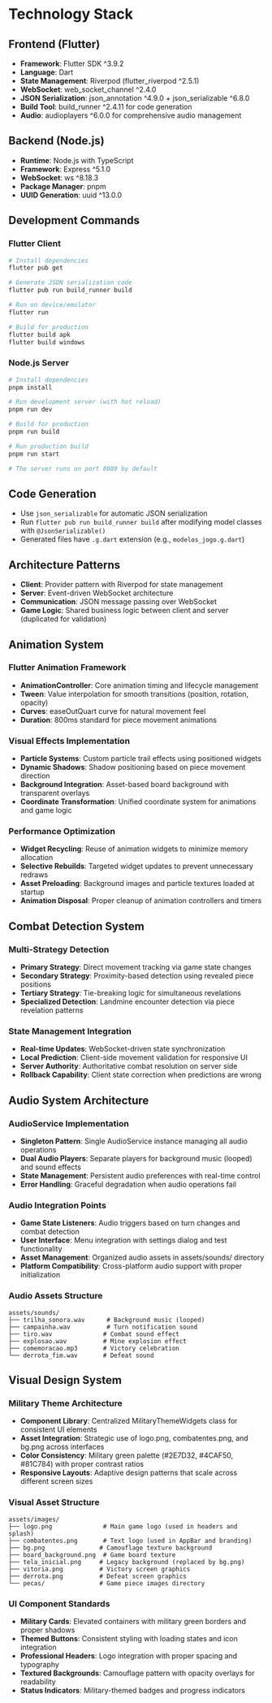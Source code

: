 # Technology Stack

## Frontend (Flutter)

- **Framework**: Flutter SDK ^3.9.2
- **Language**: Dart
- **State Management**: Riverpod (flutter_riverpod ^2.5.1)
- **WebSocket**: web_socket_channel ^2.4.0
- **JSON Serialization**: json_annotation ^4.9.0 + json_serializable ^6.8.0
- **Build Tool**: build_runner ^2.4.11 for code generation
- **Audio**: audioplayers ^6.0.0 for comprehensive audio management

## Backend (Node.js)

- **Runtime**: Node.js with TypeScript
- **Framework**: Express ^5.1.0
- **WebSocket**: ws ^8.18.3
- **Package Manager**: pnpm
- **UUID Generation**: uuid ^13.0.0

## Development Commands

### Flutter Client

```bash
# Install dependencies
flutter pub get

# Generate JSON serialization code
flutter pub run build_runner build

# Run on device/emulator
flutter run

# Build for production
flutter build apk
flutter build windows
```

### Node.js Server

```bash
# Install dependencies
pnpm install

# Run development server (with hot reload)
pnpm run dev

# Build for production
pnpm run build

# Run production build
pnpm run start

# The server runs on port 8080 by default
```

## Code Generation

- Use `json_serializable` for automatic JSON serialization
- Run `flutter pub run build_runner build` after modifying model classes with `@JsonSerializable()`
- Generated files have `.g.dart` extension (e.g., `modelos_jogo.g.dart`)

## Architecture Patterns

- **Client**: Provider pattern with Riverpod for state management
- **Server**: Event-driven WebSocket architecture
- **Communication**: JSON message passing over WebSocket
- **Game Logic**: Shared business logic between client and server (duplicated for validation)

## Animation System

### Flutter Animation Framework

- **AnimationController**: Core animation timing and lifecycle management
- **Tween**: Value interpolation for smooth transitions (position, rotation, opacity)
- **Curves**: easeOutQuart curve for natural movement feel
- **Duration**: 800ms standard for piece movement animations

### Visual Effects Implementation

- **Particle Systems**: Custom particle trail effects using positioned widgets
- **Dynamic Shadows**: Shadow positioning based on piece movement direction
- **Background Integration**: Asset-based board background with transparent overlays
- **Coordinate Transformation**: Unified coordinate system for animations and game logic

### Performance Optimization

- **Widget Recycling**: Reuse of animation widgets to minimize memory allocation
- **Selective Rebuilds**: Targeted widget updates to prevent unnecessary redraws
- **Asset Preloading**: Background images and particle textures loaded at startup
- **Animation Disposal**: Proper cleanup of animation controllers and timers

## Combat Detection System

### Multi-Strategy Detection

- **Primary Strategy**: Direct movement tracking via game state changes
- **Secondary Strategy**: Proximity-based detection using revealed piece positions
- **Tertiary Strategy**: Tie-breaking logic for simultaneous revelations
- **Specialized Detection**: Landmine encounter detection via piece revelation patterns

### State Management Integration

- **Real-time Updates**: WebSocket-driven state synchronization
- **Local Prediction**: Client-side movement validation for responsive UI
- **Server Authority**: Authoritative combat resolution on server side
- **Rollback Capability**: Client state correction when predictions are wrong

## Audio System Architecture

### AudioService Implementation

- **Singleton Pattern**: Single AudioService instance managing all audio operations
- **Dual Audio Players**: Separate players for background music (looped) and sound effects
- **State Management**: Persistent audio preferences with real-time control
- **Error Handling**: Graceful degradation when audio operations fail

### Audio Integration Points

- **Game State Listeners**: Audio triggers based on turn changes and combat detection
- **User Interface**: Menu integration with settings dialog and test functionality
- **Asset Management**: Organized audio assets in assets/sounds/ directory
- **Platform Compatibility**: Cross-platform audio support with proper initialization

### Audio Assets Structure

```
assets/sounds/
├── trilha_sonora.wav      # Background music (looped)
├── campainha.wav          # Turn notification sound
├── tiro.wav              # Combat sound effect
├── explosao.wav          # Mine explosion effect
├── comemoracao.mp3       # Victory celebration
└── derrota_fim.wav       # Defeat sound
```

## Visual Design System

### Military Theme Architecture

- **Component Library**: Centralized MilitaryThemeWidgets class for consistent UI elements
- **Asset Integration**: Strategic use of logo.png, combatentes.png, and bg.png across interfaces
- **Color Consistency**: Military green palette (#2E7D32, #4CAF50, #81C784) with proper contrast ratios
- **Responsive Layouts**: Adaptive design patterns that scale across different screen sizes

### Visual Asset Structure

```
assets/images/
├── logo.png              # Main game logo (used in headers and splash)
├── combatentes.png       # Text logo (used in AppBar and branding)
├── bg.png               # Camouflage texture background
├── board_background.png  # Game board texture
├── tela_inicial.png     # Legacy background (replaced by bg.png)
├── vitoria.png          # Victory screen graphics
├── derrota.png          # Defeat screen graphics
└── pecas/               # Game piece images directory
```

### UI Component Standards

- **Military Cards**: Elevated containers with military green borders and proper shadows
- **Themed Buttons**: Consistent styling with loading states and icon integration
- **Professional Headers**: Logo integration with proper spacing and typography
- **Textured Backgrounds**: Camouflage pattern with opacity overlays for readability
- **Status Indicators**: Military-themed badges and progress indicators
